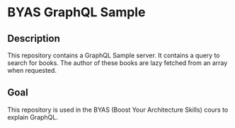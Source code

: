 # BYAS GraphQL Sample
## Description
This repository contains a GraphQL Sample server. It contains a query to search for books. The author of these books are lazy fetched from an array when requested.
## Goal
This repository is used in the BYAS (Boost Your Architecture Skills) cours to explain GraphQL.
